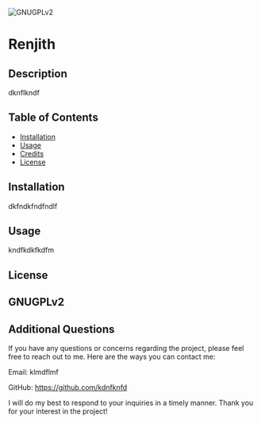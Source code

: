 
![GNUGPLv2](https://img.shields.io/badge/License-GNUGPLv2-Green)
# Renjith

## Description
dknflkndf

## Table of Contents

- [Installation](#installation) 
- [Usage](#usage)
- [Credits](#credits)
- [License](#license)

## Installation

dkfndkfndfndlf
## Usage

kndfkdkfkdfm


## License

GNUGPLv2
---

## Additional Questions

If you have any questions or concerns regarding the project, please feel free to reach out to me. Here are the ways you can contact me:

Email: klmdflmf

GitHub: https://github.com/kdnfknfd

I will do my best to respond to your inquiries in a timely manner. Thank you for your interest in the project!

